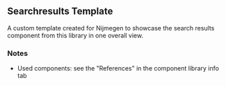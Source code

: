 ## Searchresults Template

A custom template created for Nijmegen to showcase the search results component from this library in one overall view.

### Notes

* Used components: see the "References" in the component library info tab